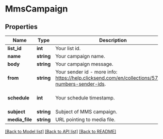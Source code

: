 # MmsCampaign

## Properties
Name | Type | Description | Notes
------------ | ------------- | ------------- | -------------
**list_id** | **int** | Your list id. | 
**name** | **string** | Your campaign name. | 
**body** | **string** | Your campaign message. | 
**from** | **string** | Your sender id - more info: https://help.clicksend.com/en/collections/57584-numbers-sender-ids. | [optional] 
**schedule** | **int** | Your schedule timestamp. | [optional] [default to 0]
**subject** | **string** | Subject of MMS campaign. | 
**media_file** | **string** | URL pointing to media file. | 

[[Back to Model list]](../../README.md#documentation-for-models) [[Back to API list]](../../README.md#documentation-for-api-endpoints) [[Back to README]](../../README.md)

